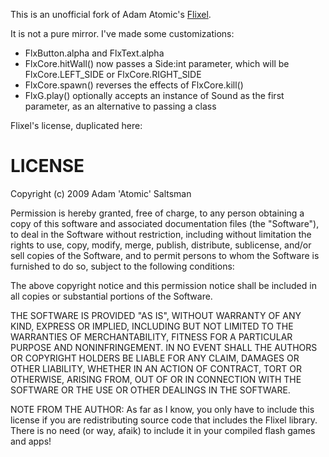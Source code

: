 This is an unofficial fork of Adam Atomic's [Flixel](http://flixel.org/).

It is not a pure mirror. I've made some customizations:
* FlxButton.alpha and FlxText.alpha
* FlxCore.hitWall() now passes a Side:int parameter, which will be FlxCore.LEFT\_SIDE or FlxCore.RIGHT\_SIDE
* FlxCore.spawn() reverses the effects of FlxCore.kill()
* FlxG.play() optionally accepts an instance of Sound as the first parameter, as an alternative to passing a class

Flixel's license, duplicated here:

# LICENSE

Copyright (c) 2009 Adam 'Atomic' Saltsman

Permission is hereby granted, free of charge, to any person
obtaining a copy of this software and associated documentation
files (the "Software"), to deal in the Software without
restriction, including without limitation the rights to use,
copy, modify, merge, publish, distribute, sublicense, and/or sell
copies of the Software, and to permit persons to whom the
Software is furnished to do so, subject to the following
conditions:

The above copyright notice and this permission notice shall be
included in all copies or substantial portions of the Software.

THE SOFTWARE IS PROVIDED "AS IS", WITHOUT WARRANTY OF ANY KIND,
EXPRESS OR IMPLIED, INCLUDING BUT NOT LIMITED TO THE WARRANTIES
OF MERCHANTABILITY, FITNESS FOR A PARTICULAR PURPOSE AND
NONINFRINGEMENT. IN NO EVENT SHALL THE AUTHORS OR COPYRIGHT
HOLDERS BE LIABLE FOR ANY CLAIM, DAMAGES OR OTHER LIABILITY,
WHETHER IN AN ACTION OF CONTRACT, TORT OR OTHERWISE, ARISING
FROM, OUT OF OR IN CONNECTION WITH THE SOFTWARE OR THE USE OR
OTHER DEALINGS IN THE SOFTWARE.

NOTE FROM THE AUTHOR: As far as I know, you only have to include
this license if you are redistributing source code that includes
the Flixel library.  There is no need (or way, afaik) to include
it in your compiled flash games and apps!


